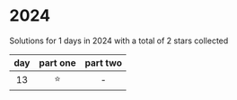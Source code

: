 # 2024
Solutions for 1 days in 2024 with a total of 2 stars collected

| day   | part one | part two |
| :---: | :------: | :------: |
| 13 | ⭐️ | - |